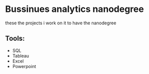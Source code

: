 # Bussinues analytics nanodegree

these the projects i work on it to have the nanodegree


## Tools:
- SQL
- Tableau 
- Excel  
- Powerpoint

